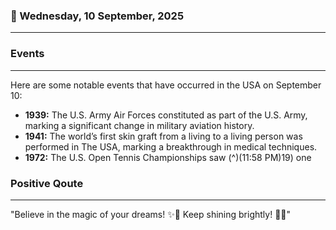 ### 📅 Wednesday, 10 September, 2025
------
### Events
------
Here are some notable events that have occurred in the USA on September 10:

- **1939:** The U.S. Army Air Forces constituted as part of the U.S. Army, marking a significant change in military aviation history.
- **1941:** The world’s first skin graft from a living to a living person was performed in The USA, marking a breakthrough in medical techniques.
- **1972:** The U.S. Open Tennis Championships saw (^)(11:58 PM)19) one
### Positive Qoute
------
"Believe in the magic of your dreams! ✨🌟 Keep shining brightly! 💖🌈"
